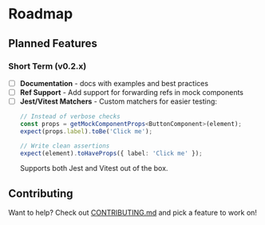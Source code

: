 # Roadmap

## Planned Features

### Short Term (v0.2.x)
- [ ] **Documentation** - docs with examples and best practices
- [ ] **Ref Support** - Add support for forwarding refs in mock components
- [ ] **Jest/Vitest Matchers** - Custom matchers for easier testing:
  ```typescript
  // Instead of verbose checks
  const props = getMockComponentProps<ButtonComponent>(element);
  expect(props.label).toBe('Click me');
  
  // Write clean assertions
  expect(element).toHaveProps({ label: 'Click me' });
  ```
  Supports both Jest and Vitest out of the box.

## Contributing
Want to help? Check out [CONTRIBUTING.md](CONTRIBUTING.md) and pick a feature to work on!

